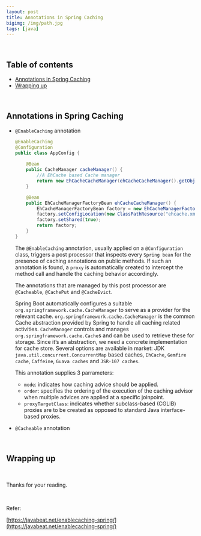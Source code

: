 ```yaml
---
layout: post
title: Annotations in Spring Caching
bigimg: /img/path.jpg
tags: [java]
---
```






<br>

## Table of contents
- [Annotations in Spring Caching](#annotations-in-spring-caching)
- [Wrapping up](#wrapping-up)

<br>

## Annotations in Spring Caching
- ```@EnableCaching``` annotation

    ```java
    @EnableCaching
    @Configuration
    public class AppConfig {
        
        @Bean
        public CacheManager cacheManager() {
            //A EhCache based Cache manager
            return new EhCacheCacheManager(ehCacheCacheManager().getObject());
        }
    
        @Bean
        public EhCacheManagerFactoryBean ehCacheCacheManager() {
            EhCacheManagerFactoryBean factory = new EhCacheManagerFactoryBean();
            factory.setConfigLocation(new ClassPathResource("ehcache.xml"));
            factory.setShared(true);
            return factory;
        }
    }
    ```

    The ```@EnableCaching``` annotation, usually applied on a ```@Configuration``` class, triggers a post processor that inspects every ```Spring bean``` for the presence of caching annotations on public methods. If such an annotation is found, a ```proxy``` is automatically created to intercept the method call and handle the caching behavior accordingly.

    The annotations that are managed by this post processor are ```@Cacheable```, ```@CachePut``` and ```@CacheEvict```.

    Spring Boot automatically configures a suitable ```org.springframework.cache.CacheManager``` to serve as a provider for the relevant cache. ```org.springframework.cache.CacheManager``` is the common Cache abstraction provided by Spring to handle all caching related activities. ```CacheManager``` controls and manages ```org.springframework.cache.Cache```s and can be used to retrieve these for storage. Since it’s an abstraction, we need a concrete implementation for cache store. Several options are available in market: JDK ```java.util.concurrent.ConcurrentMap``` based caches, ```EhCache```, ```Gemfire cache```, ```Caffeine```, ```Guava caches``` and ```JSR-107 caches```.
    
    This annotation supplies 3 parrameters:
    - ```mode```: indicates how caching advice should be applied.
    - ```order```: specifies the ordering of the execution of the caching advisor when multiple advices are applied at a specific joinpoint. 
    - ```proxyTargetClass```: indicates whether subclass-based (CGLIB) proxies are to be created as opposed to standard Java interface-based proxies.

- ```@Cacheable``` annotation


<br>

## Wrapping up





<br>

Thanks for your reading.

<br>

Refer:

[https://javabeat.net/enablecaching-spring/](https://javabeat.net/enablecaching-spring/)

